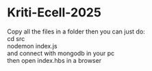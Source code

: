 # Kriti-Ecell-2025
Copy all the files in a folder then you can just do: <br/>
cd src <br/>
nodemon index.js <br/>
and connect with mongodb in your pc <br/>
then open index.hbs in a browser


